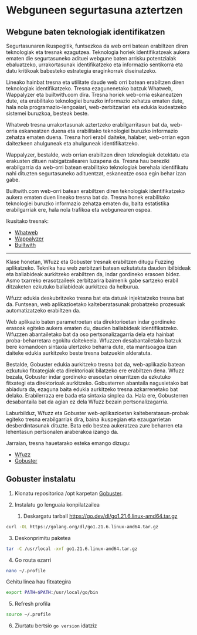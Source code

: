 # Webguneen segurtasuna aztertzen

## Webgune baten teknologiak identifikatzen

Segurtasunaren ikuspegitik, funtsezkoa da web orri batean erabiltzen diren teknologiak eta tresnak ezagutzea. Teknologia horiek identifikatzeak aukera ematen die segurtasuneko adituei webgune baten arrisku potentzialak ebaluatzeko, urrakortasunak identifikatzeko eta informazio sentikorra eta datu kritikoak babesteko estrategia eraginkorrak diseinatzeko.

Lineako hainbat tresna eta utilitate daude web orri batean erabiltzen diren teknologiak identifikatzeko. Tresna ezagunenetako batzuk Whatweb, Wappalyzer eta builtwith.com dira. Tresna horiek web-orria eskaneatzen dute, eta erabilitako teknologiei buruzko informazio zehatza ematen dute, hala nola programazio-lengoaiari, web-zerbitzariari eta edukia kudeatzeko sistemei buruzkoa, besteak beste.

Whatweb tresna urrakortasunak aztertzeko erabilgarritasun bat da, web-orria eskaneatzen duena eta erabilitako teknologiei buruzko informazio zehatza ematen duena. Tresna hori erabil daiteke, halaber, web-orrian egon daitezkeen ahulguneak eta ahulguneak identifikatzeko.

Wappalyzer, bestalde, web orrian erabiltzen diren teknologiak detektatu eta erakusten dituen nabigatzailearen luzapena da. Tresna hau bereziki erabilgarria da web-orri batean erabilitako teknologiak berehala identifikatu nahi dituzten segurtasuneko adituentzat, eskaneatze osoa egin behar izan gabe.

Builtwith.com web-orri batean erabiltzen diren teknologiak identifikatzeko aukera ematen duen lineako tresna bat da. Tresna honek erabilitako teknologiei buruzko informazio zehatza ematen du, baita estatistika erabilgarriak ere, hala nola trafikoa eta webgunearen ospea.

Ikusitako tresnak:

- [Whatweb](https://github.com/urbanadventurer/WhatWeb)
- [Wappalyzer](https://addons.mozilla.org/es/firefox/addon/wappalyzer/)
- [Builtwith](https://builtwith.com/)



---

Klase honetan, Wfuzz eta Gobuster tresnak erabiltzen ditugu Fuzzing aplikatzeko. Teknika hau web zerbitzari batean ezkutatuta dauden ibilbideak eta baliabideak aurkitzeko erabiltzen da, indar gordineko erasoen bidez. Asmo txarreko erasotzaileek zerbitzarira baimenik gabe sartzeko erabil ditzaketen ezkutuko baliabideak aurkitzea da helburua.

Wfuzz edukia deskubritzeko tresna bat eta datuak injektatzeko tresna bat da. Funtsean, web aplikazioetako kalteberatasunak probatzeko prozesuak automatizatzeko erabiltzen da.

Web aplikazio baten parametroetan eta direktorioetan indar gordineko erasoak egiteko aukera ematen du, dauden baliabideak identifikatzeko. Wfuzzen abantailetako bat da oso pertsonalizagarria dela eta hainbat proba-beharretara egokitu daitekeela. Wfuzzen desabantailetako batzuk bere komandoen sintaxia ulertzeko beharra dute, eta mantsoagoa izan daiteke edukia aurkitzeko beste tresna batzuekin alderatuta.

Bestalde, Gobuster edukia aurkitzeko tresna bat da, web-aplikazio batean ezkutuko fitxategiak eta direktorioak bilatzeko ere erabiltzen dena. Wfuzz bezala, Gobuster indar gordineko erasoetan oinarritzen da ezkutuko fitxategi eta direktorioak aurkitzeko. Gobusterren abantaila nagusietako bat abiadura da, ezaguna baita edukia aurkitzeko tresna azkarrenetako bat delako. Erabilerraza ere bada eta sintaxia sinplea da. Hala ere, Gobusterren desabantaila bat da agian ez dela Wfuzz bezain pertsonalizagarria.

Laburbilduz, Wfuzz eta Gobuster web-aplikazioetan kalteberatasun-probak egiteko tresna erabilgarriak dira, baina ikuspegian eta ezaugarrietan desberdintasunak dituzte. Bata edo bestea aukeratzea zure beharren eta lehentasun pertsonalen araberakoa izango da.

Jarraian, tresna hauetarako esteka emango dizugu:

- [Wfuzz](https://github.com/xmendez/wfuzz)
- [Gobuster](https://github.com/OJ/gobuster)


## Gobuster instalatu 

1. Klonatu repositorioa /opt karpetan [Gobuster](https://github.com/OJ/gobuster).

2. Instalatu go lenguaia konpilatzailea
    1. Deskargatu tarball https://go.dev/dl/go1.21.6.linux-amd64.tar.gz


```bash
curl -OL https://golang.org/dl/go1.21.6.linux-amd64.tar.gz
```

3. Deskonprimitu paketea

```bash
tar -C /usr/local -xvf go1.21.6.linux-amd64.tar.gz
```

4. Go routa ezarri

```bash
nano ~/.profile
```

Gehitu linea hau fitxategira

```bash
export PATH=$PATH:/usr/local/go/bin
```

5. Refresh profila

```bash
source ~/.profile
```

6. Ziurtatu bertsio `go version` idatziz